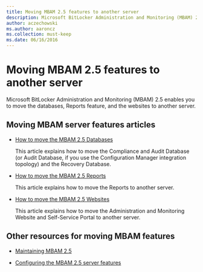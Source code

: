 ```yaml
---
title: Moving MBAM 2.5 features to another server
description: Microsoft BitLocker Administration and Monitoring (MBAM) 2.5 enables you to move the databases, Reports feature, and the websites to another server.
author: aczechowski
ms.author: aaroncz
ms.collection: must-keep
ms.date: 06/16/2016
---
```


# Moving MBAM 2.5 features to another server

Microsoft BitLocker Administration and Monitoring (MBAM) 2.5 enables you to move the databases, Reports feature, and the websites to another server.

## Moving MBAM server features articles

- [How to move the MBAM 2.5 Databases](how-to-move-the-mbam-25-databases.md)

    This article explains how to move the Compliance and Audit Database (or Audit Database, if you use the Configuration Manager integration topology) and the Recovery Database.

- [How to move the MBAM 2.5 Reports](how-to-move-the-mbam-25-reports.md)

    This article explains how to move the Reports to another server.

- [How to move the MBAM 2.5 Websites](how-to-move-the-mbam-25-websites.md)

    This article explains how to move the Administration and Monitoring Website and Self-Service Portal to another server.

## <a href="" id="other-resources-for-moving-mbam-features-"></a>Other resources for moving MBAM features

- [Maintaining MBAM 2.5](maintaining-mbam-25.md)

- [Configuring the MBAM 2.5 server features](configuring-the-mbam-25-server-features.md)

